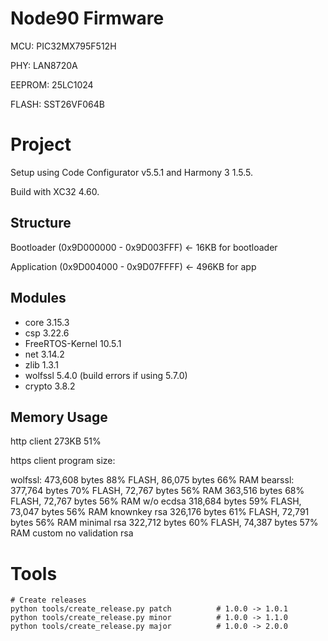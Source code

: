 # Node90 Firmware

MCU: PIC32MX795F512H

PHY: LAN8720A

EEPROM: 25LC1024

FLASH: SST26VF064B

# Project

Setup using Code Configurator v5.5.1 and Harmony 3 1.5.5. 

Build with XC32 4.60.

## Structure

Bootloader (0x9D000000 - 0x9D003FFF) ← 16KB for bootloader

Application (0x9D004000 - 0x9D07FFFF) ← 496KB for app

## Modules
- core 3.15.3
- csp 3.22.6
- FreeRTOS-Kernel 10.5.1
- net 3.14.2
- zlib 1.3.1
- wolfssl 5.4.0 (build errors if using 5.7.0)
- crypto 3.8.2

## Memory Usage

http client 273KB 51%

https client program size:

wolfssl: 473,608 bytes 88% FLASH, 86,075 bytes 66% RAM
bearssl: 377,764 bytes 70% FLASH, 72,767 bytes 56% RAM
         363,516 bytes 68% FLASH, 72,767 bytes 56% RAM w/o ecdsa
         318,684 bytes 59% FLASH, 73,047 bytes 56% RAM knownkey rsa
         326,176 bytes 61% FLASH, 72,791 bytes 56% RAM minimal rsa
         322,712 bytes 60% FLASH, 74,387 bytes 57% RAM custom no validation rsa

# Tools

```
# Create releases
python tools/create_release.py patch          # 1.0.0 -> 1.0.1
python tools/create_release.py minor          # 1.0.0 -> 1.1.0
python tools/create_release.py major          # 1.0.0 -> 2.0.0
```